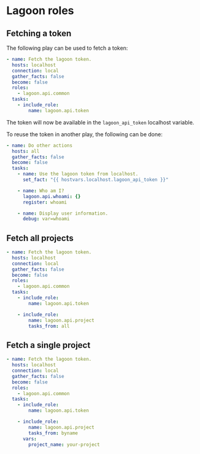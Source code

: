 # Lagoon roles

## Fetching a token
The following play can be used to fetch a token:
```yaml
- name: Fetch the lagoon token.
  hosts: localhost
  connection: local
  gather_facts: false
  become: false
  roles:
    - lagoon.api.common
  tasks:
    - include_role:
        name: lagoon.api.token
```

The token will now be available in the `lagoon_api_token` localhost variable.

To reuse the token in another play, the following can be done:
```yaml
- name: Do other actions
  hosts: all
  gather_facts: false
  become: false
  tasks:
    - name: Use the lagoon token from localhost.
      set_fact: "{{ hostvars.localhost.lagoon_api_token }}"

    - name: Who am I?
      lagoon.api.whoami: {}
      register: whoami

    - name: Display user information.
      debug: var=whoami
```

## Fetch all projects
```yaml
- name: Fetch the lagoon token.
  hosts: localhost
  connection: local
  gather_facts: false
  become: false
  roles:
    - lagoon.api.common
  tasks:
    - include_role:
        name: lagoon.api.token

    - include_role:
        name: lagoon.api.project
        tasks_from: all
```

## Fetch a single project
```yaml
- name: Fetch the lagoon token.
  hosts: localhost
  connection: local
  gather_facts: false
  become: false
  roles:
    - lagoon.api.common
  tasks:
    - include_role:
        name: lagoon.api.token

    - include_role:
        name: lagoon.api.project
        tasks_from: byname
      vars:
        project_name: your-project
```
